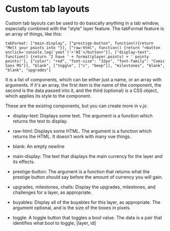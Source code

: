 # Custom tab layouts

Custom tab layouts can be used to do basically anything in a tab window, especially combined with the "style" layer feature. The tabFormat feature is an array of things, like this:

``tabFormat: ["main-display",
             ["prestige-button", function(){return "Melt your points into "}],
             ["raw-html", function() {return "<button onclick='console.log(`yeet`)'>'HI'</button>"}],
             ["display-text",
                function() {return 'I have ' + format(player.points) + ' pointy points!'},
                {"color": "red", "font-size": "32px", "font-family": "Comic Sans MS"}],
              "blank",
             ["toggle", ["c", "beep"]],
             "milestones", "blank", "blank", "upgrades"]``

It is a list of components, which can be either just a name, or an array with arguments. If it's an array, the first item is the name of the component, the second is the data passed into it, and the third (optional) is a CSS object,
which applies its style to the component.

These are the existing components, but you can create more in v.js:

- display-text: Displays some text. The argument is a function which returns the text to display.

- raw-html: Displays some HTML. The argument is a function which returns the HTML. It doesn't work with many vue things.

- blank: An empty newline

- main-display: The text that displays the main currency for the layer and its effects.

- prestige-button: The argument is a function that returns what the prestige button should say before the amount of
                   currency you will gain.

- upgrades, milestones, challs: Display the upgrades, milestones, and challenges for a layer, as appropriate.

- buyables: Display all of the buyables for this layer, as appropriate. The argument optional, and is the size of the
            boxes in pixels.

- toggle: A toggle button that toggles a bool value. The data is a pair that identifies what bool to toggle, [layer, id]